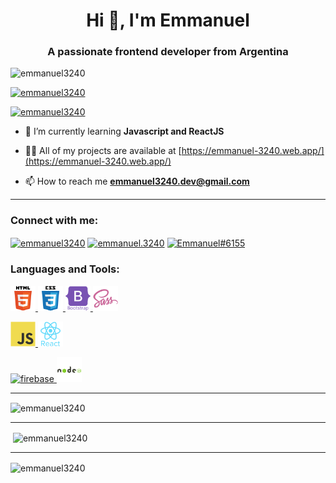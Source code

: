 <h1 align="center">Hi 👋, I'm Emmanuel</h1>
<h3 align="center">A passionate frontend developer from Argentina</h3>

<p align="left"> <img src="https://komarev.com/ghpvc/?username=emmanuel3240&label=Profile%20views&color=0e75b6&style=flat" alt="emmanuel3240" /> </p>

<p align="left"> <a href="https://github.com/ryo-ma/github-profile-trophy"><img src="https://github-profile-trophy.vercel.app/?username=emmanuel3240" alt="emmanuel3240" /></a> </p>

<p align="left"> <a href="https://twitter.com/emmanuel3240" target="blank"><img src="https://img.shields.io/twitter/follow/emmanuel3240?logo=twitter&style=for-the-badge" alt="emmanuel3240" /></a> </p>

- 🌱 I’m currently learning **Javascript and ReactJS**

- 👨‍💻 All of my projects are available at [https://emmanuel-3240.web.app/](https://emmanuel-3240.web.app/)

- 📫 How to reach me **emmanuel3240.dev@gmail.com**
---
<h3 align="left">Connect with me:</h3>
<p align="left">
<a href="https://twitter.com/emmanuel3240" target="blank"><img align="center" src="https://raw.githubusercontent.com/rahuldkjain/github-profile-readme-generator/master/src/images/icons/Social/twitter.svg" alt="emmanuel3240" height="30" width="40" /></a>
<a href="https://instagram.com/emmanuel.3240" target="blank"><img align="center" src="https://raw.githubusercontent.com/rahuldkjain/github-profile-readme-generator/master/src/images/icons/Social/instagram.svg" alt="emmanuel.3240" height="30" width="40" /></a>
<a href="https://discord.gg/Emmanuel#6155" target="blank"><img align="center" src="https://raw.githubusercontent.com/rahuldkjain/github-profile-readme-generator/master/src/images/icons/Social/discord.svg" alt="Emmanuel#6155" height="30" width="40" /></a>
</p>

<h3 align="left">Languages and Tools:</h3>
<p align="left">
<a href="https://www.w3.org/html/" target="_blank" rel="noreferrer"> <img src="https://raw.githubusercontent.com/devicons/devicon/master/icons/html5/html5-original-wordmark.svg" alt="html5" width="40" height="40"/> </a> 
<a href="https://www.w3schools.com/css/" target="_blank" rel="noreferrer"> <img src="https://raw.githubusercontent.com/devicons/devicon/master/icons/css3/css3-original-wordmark.svg" alt="css3" width="40" height="40"/> </a>
<a href="https://getbootstrap.com" target="_blank" rel="noreferrer"> <img src="https://raw.githubusercontent.com/devicons/devicon/master/icons/bootstrap/bootstrap-plain-wordmark.svg" alt="bootstrap" width="40" height="40"/> </a>
<a href="https://sass-lang.com" target="_blank" rel="noreferrer"> <img src="https://raw.githubusercontent.com/devicons/devicon/master/icons/sass/sass-original.svg" alt="sass" width="40" height="40"/> </a> </p>
<a href="https://developer.mozilla.org/en-US/docs/Web/JavaScript" target="_blank" rel="noreferrer"> <img src="https://raw.githubusercontent.com/devicons/devicon/master/icons/javascript/javascript-original.svg" alt="javascript" width="40" height="40"/> </a> 
<a href="https://reactjs.org/" target="_blank" rel="noreferrer"> <img src="https://raw.githubusercontent.com/devicons/devicon/master/icons/react/react-original-wordmark.svg" alt="react" width="40" height="40"/> </a> 

<a href="https://firebase.google.com/" target="_blank" rel="noreferrer"> <img src="https://www.vectorlogo.zone/logos/firebase/firebase-icon.svg" alt="firebase" width="40" height="40"/> </a> 
<a href="https://nodejs.org" target="_blank" rel="noreferrer"> <img src="https://raw.githubusercontent.com/devicons/devicon/master/icons/nodejs/nodejs-original-wordmark.svg" alt="nodejs" width="40" height="40"/> </a> 

---
<p><img align="center" src="https://github-readme-stats.vercel.app/api/top-langs?username=emmanuel3240&show_icons=true&locale=en&layout=compact" alt="emmanuel3240" /></p>

---
<p>&nbsp;<img align="center" src="https://github-readme-stats.vercel.app/api?username=emmanuel3240&show_icons=true&locale=en" alt="emmanuel3240" /></p>

---
<p><img align="center" src="https://github-readme-streak-stats.herokuapp.com/?user=emmanuel3240&" alt="emmanuel3240" /></p>
